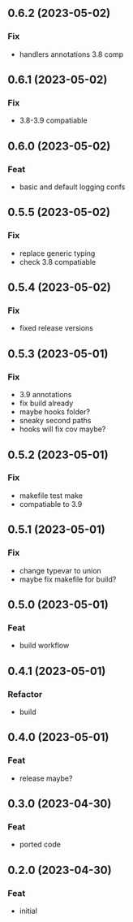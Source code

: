 ## 0.6.2 (2023-05-02)

### Fix

- handlers annotations 3.8 comp

## 0.6.1 (2023-05-02)

### Fix

- 3.8-3.9 compatiable

## 0.6.0 (2023-05-02)

### Feat

-  basic and default logging confs

## 0.5.5 (2023-05-02)

### Fix

- replace generic typing
- check 3.8 compatiable

## 0.5.4 (2023-05-02)

### Fix

- fixed release versions

## 0.5.3 (2023-05-01)

### Fix

- 3.9 annotations
- fix build already
- maybe hooks folder?
- sneaky second paths
- hooks will fix cov maybe?

## 0.5.2 (2023-05-01)

### Fix

- makefile test make
- compatiable to 3.9

## 0.5.1 (2023-05-01)

### Fix

- change typevar to union
- maybe fix makefile for build?

## 0.5.0 (2023-05-01)

### Feat

- build workflow

## 0.4.1 (2023-05-01)

### Refactor

- build

## 0.4.0 (2023-05-01)

### Feat

- release maybe?

## 0.3.0 (2023-04-30)

### Feat

- ported code

## 0.2.0 (2023-04-30)

### Feat

- initial
